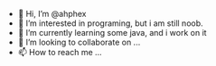 - 👋 Hi, I’m @ahphex
- 👀 I’m interested in programing, but i am still noob.
- 🌱 I’m currently learning some java, and i work on it
- 💞️ I’m looking to collaborate on ...
- 📫 How to reach me ...

<!---
ahphex/ahphex is a ✨ special ✨ repository because its `README.md` (this file) appears on your GitHub profile.
You can click the Preview link to take a look at your changes.
--->
